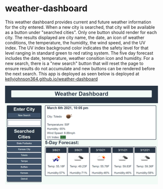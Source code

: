 # weather-dashboard

This weather dashboard provides current and future weather information for the city entered.  When a new city is searched, that city will be available as a button under "searched cities".  Only one button should render for each city.  The results displayed are city name, the date, an icon of weather conditions, the temperature, the humidity, the wind speed, and the UV index.  The UV index background color indicates the safety level for that level ranging in standard green to red rating system.  The five day forecast includes the date, temperature, weather consition icon and humidity.  For a new search, there is a "new search" button that will reset the page to ensure results do not accumulate and new buttons can be rendered before the next search.  This app is deployed as seen below is deployed at [kellyjohnson364.github.io/weather-dashboard](https://kellyjohnson364.github.io/weather-dashboard)

![Screenshot 1 of site](./assets/images/screenshot-1.png)